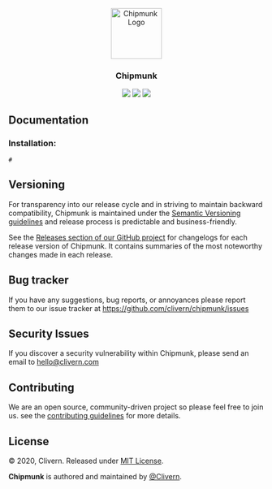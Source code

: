 <p align="center">
    <img alt="Chipmunk Logo" src="https://raw.githubusercontent.com/Clivern/Chipmunk/master/images/logo.png" height="100" />
    <h3 align="center">Chipmunk</h3>
    <p align="center">
        <a href="https://travis-ci.org/Clivern/Chipmunk"><img src="https://travis-ci.org/Clivern/Chipmunk.svg?branch=master"></a>
        <a href="https://github.com/Clivern/Chipmunk/releases"><img src="https://img.shields.io/badge/Version-1.0.0-red.svg"></a>
        <a href="https://github.com/Clivern/Chipmunk/blob/master/LICENSE"><img src="https://img.shields.io/badge/LICENSE-MIT-orange.svg"></a>
    </p>
</p>


## Documentation

### Installation:

```
#
```


## Versioning

For transparency into our release cycle and in striving to maintain backward compatibility, Chipmunk is maintained under the [Semantic Versioning guidelines](https://semver.org/) and release process is predictable and business-friendly.

See the [Releases section of our GitHub project](https://github.com/clivern/chipmunk/releases) for changelogs for each release version of Chipmunk. It contains summaries of the most noteworthy changes made in each release.


## Bug tracker

If you have any suggestions, bug reports, or annoyances please report them to our issue tracker at https://github.com/clivern/chipmunk/issues


## Security Issues

If you discover a security vulnerability within Chipmunk, please send an email to [hello@clivern.com](mailto:hello@clivern.com)


## Contributing

We are an open source, community-driven project so please feel free to join us. see the [contributing guidelines](CONTRIBUTING.md) for more details.


## License

© 2020, Clivern. Released under [MIT License](https://opensource.org/licenses/mit-license.php).

**Chipmunk** is authored and maintained by [@Clivern](http://github.com/clivern).
